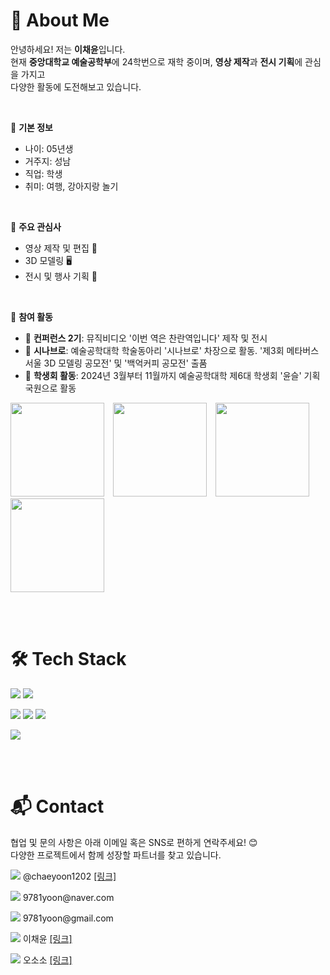 # 🌟 About Me

안녕하세요! 저는 **이채윤**입니다.  
현재 **중앙대학교 예술공학부**에 24학번으로 재학 중이며, **영상 제작**과 **전시 기획**에 관심을 가지고  
다양한 활동에 도전해보고 있습니다.

<br>

📌 **기본 정보** 
- 나이: 05년생
- 거주지: 성남
- 직업: 학생
- 취미: 여행, 강아지랑 놀기

<br>

📌 **주요 관심사**  
- 영상 제작 및 편집 🎥  
- 3D 모델링 🖥️  
- 전시 및 행사 기획 🎪  

<br>

📌 **참여 활동**  
- 🎥 **컨퍼런스 2기**: 뮤직비디오 '이번 역은 찬란역입니다' 제작 및 전시  
- 🎨 **시나브로**: 예술공학대학 학술동아리 '시나브로' 차장으로 활동. '제3회 메타버스 서울 3D 모델링 공모전' 및 '백억커피 공모전' 출품  
- 🎪 **학생회 활동**: 2024년 3월부터 11월까지 예술공학대학 제6대 학생회 '윤슬' 기획국원으로 활동
<p>
  <img src="https://github.com/user-attachments/assets/5355c45a-7309-4804-a51a-9f0ab742fcc4" width="150" style="margin-right: 10px;" />
  <img src="https://github.com/user-attachments/assets/2b042924-a0de-496f-a5d1-1b56f4db8ad2" width="150" style="margin-right: 10px;" />
  <img src="https://github.com/user-attachments/assets/b1709531-eb52-48a1-a6c2-66c0cc21db49" width="150" style="margin-right: 10px;" />
  <img src="https://github.com/user-attachments/assets/03d3e25e-aae6-4c6f-b70c-527062d4b5ce" width="150" />
</p>


<br><br>


# 🛠️ Tech Stack

<p>
  <img src="https://img.shields.io/badge/Cinema4D-011A6A?style=flat&logo=cinema4d&logoColor=white"/>
  <img src="https://img.shields.io/badge/Maya-00C4CC?style=flat&logo=autodesk&logoColor=white"/>
</p>
<p>
  <img src="https://img.shields.io/badge/Premiere Pro-9999FF?style=flat&logo=adobepremierepro&logoColor=white"/>
  <img src="https://img.shields.io/badge/Photoshop-31A8FF?style=flat&logo=adobephotoshop&logoColor=white"/>
  <img src="https://img.shields.io/badge/Illustrator-FF9A00?style=flat&logo=adobeillustrator&logoColor=white"/>
</p>
<p>
  <img src="https://img.shields.io/badge/Python-3776AB?style=flat&logo=python&logoColor=white"/>
</p>


<br><br>


# 📬 Contact
<p>
  협업 및 문의 사항은 아래 이메일 혹은 SNS로 편하게 연락주세요! 😊 <br>
  다양한 프로젝트에서 함께 성장할 파트너를 찾고 있습니다.  
</p>

<p>
  <img src="https://img.shields.io/badge/Instagram-E4405F?style=flat&logo=instagram&logoColor=white"/>
  @chaeyoon1202
  <a href="https://www.instagram.com/chaeyoon1202/profilecard/?igsh=MWgzYXlybW0xejI5Ng==" target="_blank">[링크]</a>
</p>

<p>
  <img src="https://img.shields.io/badge/Naver-03C75A?style=flat&logo=naver&logoColor=white"/>
  9781yoon@naver.com
</p>

<p>
  <img src="https://img.shields.io/badge/Gmail-D14836?style=flat&logo=gmail&logoColor=white"/>
  9781yoon@gmail.com
</p>

<p>
  <img src="https://img.shields.io/badge/YouTube-FF0000?style=flat&logo=youtube&logoColor=white"/>
  이채윤
  <a href="https://youtube.com/channel/UCB2Nm5Dva5FVxAxoVLuK_nQ?si=TtdBUtjAFdHR9-So" target="_blank">[링크]</a>
</p>

<p>
  <img src="https://img.shields.io/badge/YouTube-FF0000?style=flat&logo=youtube&logoColor=white"/>
  오소소
  <a href="https://youtube.com/@ossosso0326?si=LnENaAXVI1ZXZebm" target="_blank">[링크]</a>
</p>
